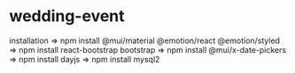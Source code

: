 # wedding-event
installation
=> npm install @mui/material @emotion/react @emotion/styled
=> npm install react-bootstrap bootstrap
=> npm install @mui/x-date-pickers
=> npm install dayjs
=> npm install mysql2
